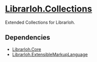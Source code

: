 # [LibrarIoh.Collections](https://github.com/SorceressSpell/LibrarIoh.Collections)

Extended Collections for LibrarIoh.

## Dependencies

- [LibrarIoh.Core](https://github.com/SorceressSpell/LibrarIoh.Core)
- [LibrarIoh.ExtensibleMarkupLanguage](https://github.com/SorceressSpell/LibrarIoh.ExtensibleMarkupLanguage)
